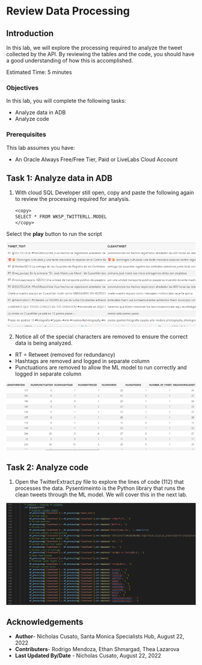 # Review Data Processing

## Introduction

In this lab, we will explore the processing required to analyze the tweet collected by the API. By reviewing the tables and the code, you should have a good understanding of how this is accomplished.

Estimated Time: 5 minutes


### Objectives

In this lab, you will complete the following tasks:

- Analyze data in ADB
- Analyze code

### Prerequisites

This lab assumes you have:
- An Oracle Always Free/Free Tier, Paid or LiveLabs Cloud Account

## Task 1: Analyze data in ADB

1. With cloud SQL Developer still open, copy and paste the following again to review the processing required for analysis.

    ```
    <copy>
    SELECT * FROM WKSP_TWITTERLL.MODEL
    </copy>
    ```
Select the **play** button to run the script

![Comparison of raw tweet and clean tweet](images/clean-tweet.png) 

2. Notice all of the special characters are removed to ensure the correct data is being analyzed. 
- RT = Retweet (removed for redundancy)
- Hashtags are removed and logged in separate column
- Punctuations are removed to allow the ML model to run correctly and logged in separate column

![Columns logging tweet statistics](images/tweet-statistics.png) 

## Task 2: Analyze code

1. Open the TwitterExtract.py file to explore the lines of code (112) that processes the data. Pysentimeinto is the Python library that runs the clean tweets through the ML model. We will cover this in the next lab. 

![Clean tweet code](images/limpieza-code.png) 


## Acknowledgements

- **Author**- Nicholas Cusato, Santa Monica Specialists Hub, August 22, 2022
- **Contributers**- Rodrigo Mendoza, Ethan Shmargad, Thea Lazarova
- **Last Updated By/Date** - Nicholas Cusato, August 22, 2022
